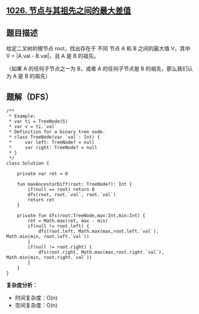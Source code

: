## [1026. 节点与其祖先之间的最大差值](https://leetcode.cn/problems/maximum-difference-between-node-and-ancestor/description/)

## 题目描述

给定二叉树的根节点 root，找出存在于 不同 节点 A 和 B 之间的最大值 V，其中 V = |A.val - B.val|，且 A 是 B 的祖先。

（如果 A 的任何子节点之一为 B，或者 A 的任何子节点是 B 的祖先，那么我们认为 A 是 B 的祖先）

## 题解（DFS）

```
/**
 * Example:
 * var ti = TreeNode(5)
 * var v = ti.`val`
 * Definition for a binary tree node.
 * class TreeNode(var `val`: Int) {
 *     var left: TreeNode? = null
 *     var right: TreeNode? = null
 * }
 */
class Solution {

    private var ret = 0

    fun maxAncestorDiff(root: TreeNode?): Int {
        if(null == root) return 0
        dfs(root, root.`val`, root.`val`)
        return ret
    }

    private fun dfs(root:TreeNode,max:Int,min:Int) {
        ret = Math.max(ret, max - min)
        if(null != root.left) {
            dfs(root.left, Math.max(max,root.left.`val`), Math.min(min, root.left.`val`))
        }
        if(null != root.right) {
            dfs(root.right, Math.max(max,root.right.`val`), Math.min(min, root.right.`val`))
        }
    }
}
```

**复杂度分析：**

- 时间复杂度：O(n)
- 空间复杂度：O(n)
